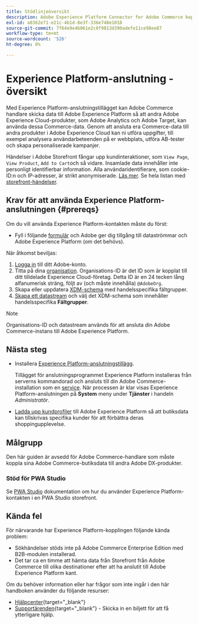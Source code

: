 ```yaml
---
title: Stödlinjeöversikt
description: Adobe Experience Platform Connector for Adobe Commerce kopplar din Commerce-instans till andra Adobe Experience Cloud-produkter.
exl-id: a8362e71-e21c-4b1d-8e3f-336e748e1018
source-git-commit: 7f64e9e4b061e2c0f9813d390adefe11ce98ee87
workflow-type: tm+mt
source-wordcount: '526'
ht-degree: 0%

---
```


# Experience Platform-anslutning - översikt

Med Experience Platform-anslutningstillägget kan Adobe Commerce handlare skicka data till Adobe Experience Platform så att andra Adobe Experience Cloud-produkter, som Adobe Analytics och Adobe Target, kan använda dessa Commerce-data. Genom att ansluta era Commerce-data till andra produkter i Adobe Experience Cloud kan ni utföra uppgifter, till exempel analysera användarbeteenden på er webbplats, utföra AB-tester och skapa personaliserade kampanjer.

Händelser i Adobe Storefront fångar upp kundinteraktioner, som `View Page`, `View Product`, `Add to Cart`och så vidare. Insamlade data innehåller inte personligt identifierbar information. Alla användaridentifierare, som cookie-ID:n och IP-adresser, är strikt anonymiserade. [Läs mer](https://www.adobe.com/privacy/experience-cloud.html). Se hela listan med [storefront-händelser](events.md).

## Krav för att använda Experience Platform-anslutningen {#prereqs}

Om du vill använda Experience Platform-kontakten måste du först:

- Fyll i följande [formulär](https://forms.office.com/pages/responsepage.aspx?id=Wht7-jR7h0OUrtLBeN7O4VH_dtG9hJVAk_TqGkZC2DxUM1FSWkdJOE41UVpUWUw0M1JWV0RKS1VXQi4u) och Adobe ger dig tillgång till dataströmmar och Adobe Experience Platform (om det behövs).

När åtkomst beviljas:

1. [Logga in](https://helpx.adobe.com/manage-account/using/access-adobe-id-account.html) till ditt Adobe-konto.
1. Titta på dina [organisation](https://experienceleague.adobe.com/docs/core-services/interface/administration/organizations.html?lang=en#concept_EA8AEE5B02CF46ACBDAD6A8508646255). Organisations-ID är det ID som är kopplat till ditt tilldelade Experience Cloud-företag. Detta ID är en 24 tecken lång alfanumerisk sträng, följt av (och måste innehålla) `@AdobeOrg`.
1. Skapa eller uppdatera [XDM-schema](update-xdm.md) med handelsspecifika fältgrupper.
1. [Skapa ett datastream](https://experienceleague.adobe.com/docs/experience-platform/edge/datastreams/overview.html?lang=en) och välj det XDM-schema som innehåller handelsspecifika **Fältgrupper**.

>[!NOTE]
>
> Organisations-ID och datastream används för att ansluta din Adobe Commerce-instans till Adobe Experience Platform.

## Nästa steg

- Installera [Experience Platform-anslutningstillägg](install.md).

   Tillägget för anslutningsprogrammet Experience Platform installeras från serverns kommandorad och ansluts till din Adobe Commerce-installation som en [service](../landing/saas.md). När processen är klar visas Experience Platform-anslutningen på **System** meny under **Tjänster** i handeln _Administratör_.
- [Ladda upp kundprofiler](profile.md) till Adobe Experience Platform så att butiksdata kan tillskrivas specifika kunder för att förbättra deras shoppingupplevelse.

## Målgrupp

Den här guiden är avsedd för Adobe Commerce-handlare som måste koppla sina Adobe Commerce-butiksdata till andra Adobe DX-produkter.

### Stöd för PWA Studio

Se [PWA Studio](https://developer.adobe.com/commerce/pwa-studio/integrations/adobe-commerce/aep/) dokumentation om hur du använder Experience Platform-kontakten i en PWA Studio storefront.

## Kända fel

För närvarande har Experience Platform-kopplingen följande kända problem:

- Sökhändelser stöds inte på Adobe Commerce Enterprise Edition med B2B-modulen installerad.
- Det tar ca en timme att hämta data från Storefront från Adobe Commerce till olika destinationer efter att ha anslutit till Adobe Experience Platform kant.

Om du behöver information eller har frågor som inte ingår i den här handboken använder du följande resurser:

- [Hjälpcenter](https://support.magento.com/hc/en-us){target=&quot;_blank&quot;}
- [Supportärenden](https://support.magento.com/hc/en-us/articles/360000913794#submit-ticket){target=&quot;_blank&quot;} - Skicka in en biljett för att få ytterligare hjälp.
